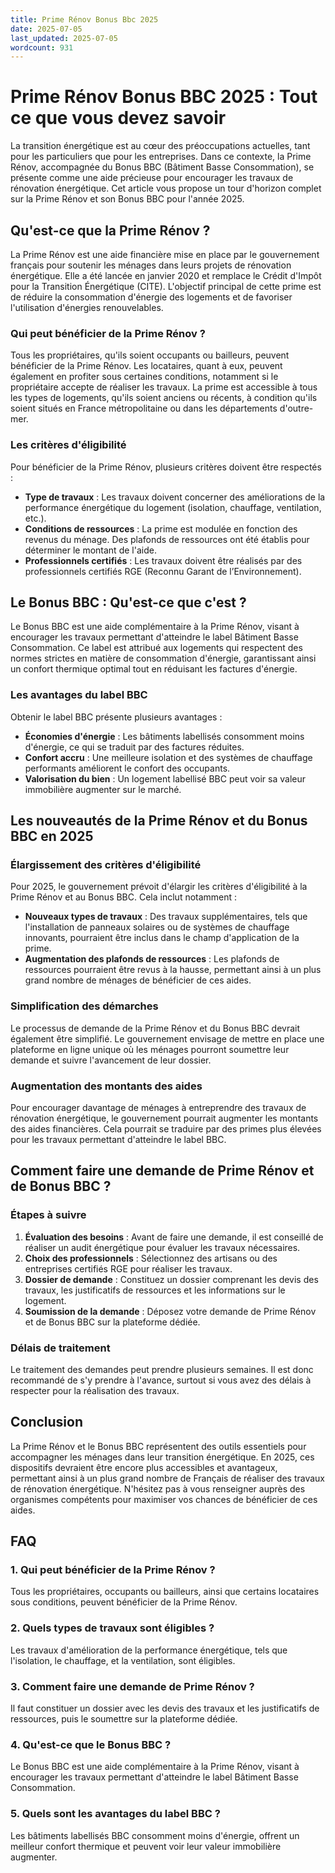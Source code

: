 ```yaml
---
title: Prime Rénov Bonus Bbc 2025
date: 2025-07-05
last_updated: 2025-07-05
wordcount: 931
---
```


# Prime Rénov Bonus BBC 2025 : Tout ce que vous devez savoir

La transition énergétique est au cœur des préoccupations actuelles, tant pour les particuliers que pour les entreprises. Dans ce contexte, la Prime Rénov, accompagnée du Bonus BBC (Bâtiment Basse Consommation), se présente comme une aide précieuse pour encourager les travaux de rénovation énergétique. Cet article vous propose un tour d'horizon complet sur la Prime Rénov et son Bonus BBC pour l'année 2025.

## Qu'est-ce que la Prime Rénov ?

La Prime Rénov est une aide financière mise en place par le gouvernement français pour soutenir les ménages dans leurs projets de rénovation énergétique. Elle a été lancée en janvier 2020 et remplace le Crédit d'Impôt pour la Transition Énergétique (CITE). L'objectif principal de cette prime est de réduire la consommation d'énergie des logements et de favoriser l'utilisation d'énergies renouvelables.

### Qui peut bénéficier de la Prime Rénov ?

Tous les propriétaires, qu'ils soient occupants ou bailleurs, peuvent bénéficier de la Prime Rénov. Les locataires, quant à eux, peuvent également en profiter sous certaines conditions, notamment si le propriétaire accepte de réaliser les travaux. La prime est accessible à tous les types de logements, qu'ils soient anciens ou récents, à condition qu'ils soient situés en France métropolitaine ou dans les départements d'outre-mer.

### Les critères d'éligibilité

Pour bénéficier de la Prime Rénov, plusieurs critères doivent être respectés :

- **Type de travaux** : Les travaux doivent concerner des améliorations de la performance énergétique du logement (isolation, chauffage, ventilation, etc.).
- **Conditions de ressources** : La prime est modulée en fonction des revenus du ménage. Des plafonds de ressources ont été établis pour déterminer le montant de l'aide.
- **Professionnels certifiés** : Les travaux doivent être réalisés par des professionnels certifiés RGE (Reconnu Garant de l’Environnement).

## Le Bonus BBC : Qu'est-ce que c'est ?

Le Bonus BBC est une aide complémentaire à la Prime Rénov, visant à encourager les travaux permettant d'atteindre le label Bâtiment Basse Consommation. Ce label est attribué aux logements qui respectent des normes strictes en matière de consommation d'énergie, garantissant ainsi un confort thermique optimal tout en réduisant les factures d'énergie.

### Les avantages du label BBC

Obtenir le label BBC présente plusieurs avantages :

- **Économies d'énergie** : Les bâtiments labellisés consomment moins d'énergie, ce qui se traduit par des factures réduites.
- **Confort accru** : Une meilleure isolation et des systèmes de chauffage performants améliorent le confort des occupants.
- **Valorisation du bien** : Un logement labellisé BBC peut voir sa valeur immobilière augmenter sur le marché.

## Les nouveautés de la Prime Rénov et du Bonus BBC en 2025

### Élargissement des critères d'éligibilité

Pour 2025, le gouvernement prévoit d'élargir les critères d'éligibilité à la Prime Rénov et au Bonus BBC. Cela inclut notamment :

- **Nouveaux types de travaux** : Des travaux supplémentaires, tels que l'installation de panneaux solaires ou de systèmes de chauffage innovants, pourraient être inclus dans le champ d'application de la prime.
- **Augmentation des plafonds de ressources** : Les plafonds de ressources pourraient être revus à la hausse, permettant ainsi à un plus grand nombre de ménages de bénéficier de ces aides.

### Simplification des démarches

Le processus de demande de la Prime Rénov et du Bonus BBC devrait également être simplifié. Le gouvernement envisage de mettre en place une plateforme en ligne unique où les ménages pourront soumettre leur demande et suivre l'avancement de leur dossier.

### Augmentation des montants des aides

Pour encourager davantage de ménages à entreprendre des travaux de rénovation énergétique, le gouvernement pourrait augmenter les montants des aides financières. Cela pourrait se traduire par des primes plus élevées pour les travaux permettant d'atteindre le label BBC.

## Comment faire une demande de Prime Rénov et de Bonus BBC ?

### Étapes à suivre

1. **Évaluation des besoins** : Avant de faire une demande, il est conseillé de réaliser un audit énergétique pour évaluer les travaux nécessaires.
2. **Choix des professionnels** : Sélectionnez des artisans ou des entreprises certifiés RGE pour réaliser les travaux.
3. **Dossier de demande** : Constituez un dossier comprenant les devis des travaux, les justificatifs de ressources et les informations sur le logement.
4. **Soumission de la demande** : Déposez votre demande de Prime Rénov et de Bonus BBC sur la plateforme dédiée.

### Délais de traitement

Le traitement des demandes peut prendre plusieurs semaines. Il est donc recommandé de s'y prendre à l'avance, surtout si vous avez des délais à respecter pour la réalisation des travaux.

## Conclusion

La Prime Rénov et le Bonus BBC représentent des outils essentiels pour accompagner les ménages dans leur transition énergétique. En 2025, ces dispositifs devraient être encore plus accessibles et avantageux, permettant ainsi à un plus grand nombre de Français de réaliser des travaux de rénovation énergétique. N'hésitez pas à vous renseigner auprès des organismes compétents pour maximiser vos chances de bénéficier de ces aides.

## FAQ

### 1. Qui peut bénéficier de la Prime Rénov ?

Tous les propriétaires, occupants ou bailleurs, ainsi que certains locataires sous conditions, peuvent bénéficier de la Prime Rénov.

### 2. Quels types de travaux sont éligibles ?

Les travaux d'amélioration de la performance énergétique, tels que l'isolation, le chauffage, et la ventilation, sont éligibles.

### 3. Comment faire une demande de Prime Rénov ?

Il faut constituer un dossier avec les devis des travaux et les justificatifs de ressources, puis le soumettre sur la plateforme dédiée.

### 4. Qu'est-ce que le Bonus BBC ?

Le Bonus BBC est une aide complémentaire à la Prime Rénov, visant à encourager les travaux permettant d'atteindre le label Bâtiment Basse Consommation.

### 5. Quels sont les avantages du label BBC ?

Les bâtiments labellisés BBC consomment moins d'énergie, offrent un meilleur confort thermique et peuvent voir leur valeur immobilière augmenter.